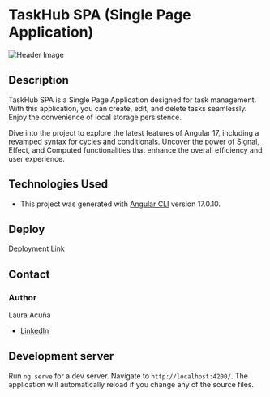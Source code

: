# TaskHub SPA (Single Page Application)

![Header Image](https://github.com/Lauriacunia/todo-list-angular17/assets/63796774/befc73a7-d0d7-4b98-b8ef-bb5294aae1fb)

## Description

TaskHub SPA is a Single Page Application designed for task management. With this application, you can create, edit, and delete tasks seamlessly. Enjoy the convenience of local storage persistence.

Dive into the project to explore the latest features of Angular 17, including a revamped syntax for cycles and conditionals. Uncover the power of Signal, Effect, and Computed functionalities that enhance the overall efficiency and user experience.

## Technologies Used

- This project was generated with [Angular CLI](https://github.com/angular/angular-cli) version 17.0.10.

## Deploy

[Deployment Link](https://mydayapp-ddea0.web.app/)

## Contact

### Author

Laura Acuña

- [LinkedIn](https://linkedin.com/in/Lauriacunia)

## Development server

Run `ng serve` for a dev server. Navigate to `http://localhost:4200/`. The application will automatically reload if you change any of the source files.
